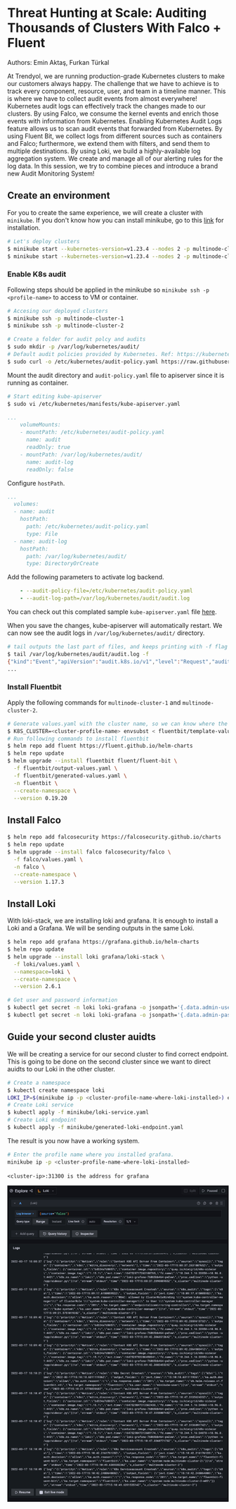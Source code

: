 # Threat Hunting at Scale: Auditing Thousands of Clusters With Falco + Fluent

Authors: Emin Aktaş, Furkan Türkal

At Trendyol, we are running production-grade Kubernetes clusters to make our customers always happy. The challenge that we have to achieve is to track every component, resource, user, and team in a timeline manner. This is where we have to collect audit events from almost everywhere! Kubernetes audit logs can effectively track the changes made to our clusters. By using Falco, we consume the kernel events and enrich those events with information from Kubernetes. Enabling Kubernetes Audit Logs feature allows us to scan audit events that forwarded from Kubernetes. By using Fluent Bit, we collect logs from different sources such as containers and Falco; furthermore, we extend them with filters, and send them to multiple destinations. By using Loki, we build a highly-available log aggregation system. We create and manage all of our alerting rules for the log data. In this session, we try to combine pieces and introduce a brand new Audit Monitoring System!

## Create an environment

For you to create the same experience, we will create a cluster with `minikube`. If you don't know how you can install minikube, go to this [link](https://minikube.sigs.k8s.io/docs/start/) for installation.

```bash
# Let's deploy clusters
$ minikube start --kubernetes-version=v1.23.4 --nodes 2 -p multinode-cluster-1 --cpus 2 --memory 4096 --driver virtualbox
$ minikube start --kubernetes-version=v1.23.4 --nodes 2 -p multinode-cluster-2 --cpus 2 --memory 4096 --driver virtualbox
```

### Enable K8s audit

Following steps should be applied in the minikube so `minikube ssh -p <profile-name>` to access to VM or container.

```bash
# Accesing our deployed clusters
$ minikube ssh -p multinode-cluster-1
$ minikube ssh -p multinode-cluster-2
```

```bash
# Create a folder for audit polcy and audits
$ sudo mkdir -p /var/log/kubernetes/audit/
# Default audit policies provided by Kubernetes. Ref: https://kubernetes.io/docs/tasks/debug-application-cluster/audit/#audit-policy
$ sudo curl -o /etc/kubernetes/audit-policy.yaml https://raw.githubusercontent.com/kubernetes/website/main/content/en/examples/audit/audit-policy.yaml
```

Mount the audit directory and `audit-policy.yaml` file to apiserver since it is running as container.

```bash
# Start editing kube-apiserver
$ sudo vi /etc/kubernetes/manifests/kube-apiserver.yaml
```

```yaml
...
    volumeMounts:
    - mountPath: /etc/kubernetes/audit-policy.yaml
      name: audit
      readOnly: true
    - mountPath: /var/log/kubernetes/audit/
      name: audit-log
      readOnly: false
```

Configure `hostPath`.

```yaml
...
  volumes:
  - name: audit
    hostPath:
      path: /etc/kubernetes/audit-policy.yaml
      type: File
  - name: audit-log
    hostPath:
      path: /var/log/kubernetes/audit/
      type: DirectoryOrCreate
```

Add the following parameters to activate log backend.

```yaml
    - --audit-policy-file=/etc/kubernetes/audit-policy.yaml
    - --audit-log-path=/var/log/kubernetes/audit/audit.log
```

You can check out this complated sample `kube-apiserver.yaml` file [here](minikube/sample-kube-apiserver.yaml).

When you save the changes, kube-apiserver will automatically restart. We can now see the audit logs in `/var/log/kubernetes/audit/` directory.

```bash
# tail outputs the last part of files, and keeps printing with -f flag 
$ tail /var/log/kubernetes/audit/audit.log -f
{"kind":"Event","apiVersion":"audit.k8s.io/v1","level":"Request","auditID":"8b0f9afd-2962-49e5-ad1b-d51caf27d573","stage":"ResponseComplete","requestURI":"/api/v1/namespaces/default/endpoints/kubernetes","verb":"get","user":{"username":"system:apiserver","uid":"fb486d21-e55e-4141-aaf5-3acc12a39e3f","groups":["system:masters"]},"sourceIPs":["127.0.0.1"],"userAgent":"kube-apiserver/v1.20.7 (linux/amd64) kubernetes/132a687","objectRef":{"resource":"endpoints","namespace":"default","name":"kubernetes","apiVersion":"v1"},"responseStatus":{"metadata":{},"code":200},"requestReceivedTimestamp":"2022-03-16T19:23:20.812664Z","stageTimestamp":"2022-03-16T19:23:20.814048Z","annotations":{"authorization.k8s.io/decision":"allow","authorization.k8s.io/reason":""}}
...
```

### Install Fluentbit

Apply the following commands for `multinode-cluster-1` and `multinode-cluster-2`.

```bash
# Generate values.yaml with the cluster name, so we can know where the logs are coming.
$ K8S_CLUSTER=<cluster-profile-name> envsubst < fluentbit/template-values.yaml > fluentbit/generated-values.yaml
# Run following commands to install fluentbit
$ helm repo add fluent https://fluent.github.io/helm-charts
$ helm repo update
$ helm upgrade --install fluentbit fluent/fluent-bit \
  -f fluentbit/output-values.yaml \
  -f fluentbit/generated-values.yaml \
  -n fluentbit \
  --create-namespace \
  --version 0.19.20
```

## Install Falco

```bash
$ helm repo add falcosecurity https://falcosecurity.github.io/charts
$ helm repo update
$ helm upgrade --install falco falcosecurity/falco \
  -f falco/values.yaml \
  -n falco \
  --create-namespace \
  --version 1.17.3
```

## Install Loki

With loki-stack, we are installing loki and grafana. It is enough to install a Loki and a Grafana. We will be sending outputs in the same Loki.

```bash
$ helm repo add grafana https://grafana.github.io/helm-charts
$ helm repo update
$ helm upgrade --install loki grafana/loki-stack \
  -f loki/values.yaml \
  --namespace=loki \
  --create-namespace \
  --version 2.6.1
```

```bash
# Get user and password information
$ kubectl get secret -n loki loki-grafana -o jsonpath='{.data.admin-user}' | base64 -d
$ kubectl get secret -n loki loki-grafana -o jsonpath='{.data.admin-password}' | base64 -d
```

## Guide your second cluster auidts

We will be creating a service for our second cluster to find correct endpoint. This is going to be done on the second cluster since we want to direct auidts to our Loki in the other cluster.

```bash
# Create a namespace
$ kubectl create namespace loki
LOKI_IP=$(minikube ip -p <cluster-profile-name-where-loki-installed>) envsubst < minikube/template-loki-endpoint.yaml > minikube/generated-loki-endpoint.yaml
# Create Loki service
$ kubectl apply -f minikube/loki-service.yaml
# Create Loki endpoint
$ kubectl apply -f minikube/generated-loki-endpoint.yaml
```

The result is you now have a working system.

```bash
# Enter the profile name where you installed grafana.
minikube ip -p <cluster-profile-name-where-loki-installed>
```

`<cluster-ip>:31300 is the address for grafana`

![grafana-falco](screenshots/grafana-falco.png)
